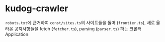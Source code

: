 # kudog-crawler

<code>robots.txt</code>에 근거하여 <code>const/sites.ts</code>의 사이트들을 돌며 (```frontier.ts```),
새로 올라온 공지사항들을 fetch (```fetcher.ts```),
parsing (``parser.ts``)
하는 크롤러 Application
